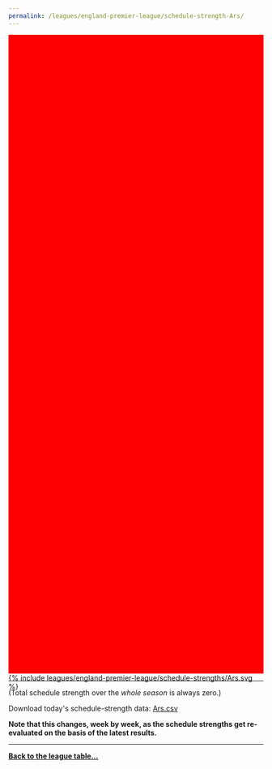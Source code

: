 ```yaml
---
permalink: /leagues/england-premier-league/schedule-strength-Ars/
---
```


<style>
.svg-wrap {
    background-color:red;
    height:0;
    padding-top:250%; /* 350px/550px */
    position: relative;
}

svg {
    background-color: cyan;
    height: 100%;
    display:block;
    width: 100%;
    position: absolute;
    top:0;
    left:0;
}
</style>


<div class="svg-wrap">
{% include leagues/england-premier-league/schedule-strengths/Ars.svg %}
</div>

-----

(Total schedule strength over the *whole season* is always zero.)


Download today's schedule-strength data: [Ars.csv](/assets/leagues/england-premier-league/2017/schedule-strengths/Ars.csv)

**Note that this changes, week by week, as the schedule strengths get re-evaluated on the
basis of the latest results.**

-----

[**Back to the league table...**](/leagues/england-premier-league)


